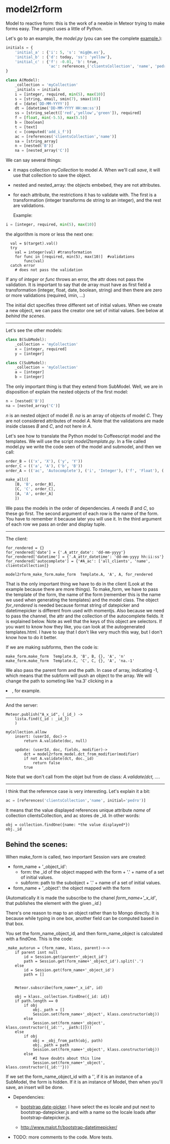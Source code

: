 model2rform
===========

Model to reactive form: this is the work of a newbie in Meteor trying to make forms easy. The project uses a little of Python.

Let's go to an example, the *model.py* (you can see the complete [example.](https://github.com/miguelalarcos/demo-model2rform)):

```python
initials = {
    'initial_a' : {'i': 5, 's': 'mig@m.es'},
    'initial_b' : {'d': today, 'ss': 'yellow'},
    'initial_c' : {'f': -0.01, 'b': true, 
                   'ac': references_('clientsCollection', 'name', 'pedro')}
}

class A(Model):
    _collection = 'myCollection'
    _initials = initials
    i = [integer, required, min(5), max(10)]
    s = [string, email, smin(7), smax(10)]
    d = [date('DD-MM-YYYY')]
    dt = [datetime('DD-MM-YYYY HH:mm:ss')]
    ss = [string_select(['red','yellow','green']), required]
    f = [float, min(-5.5), max(5.5)]
    b = [boolean]
    t = [text]
    c = [computed('add_i_f')]
    ac = [references('clientsCollection','name')]
    sa = [string_array]
    n = [nested('B')]
    na = [nested_array('C')]
```

We can say several things:

* it maps collection *myCollection* to model *A*. When we'll call *save*, it will use that collection to save the object.
* nested and nested_array: the objects embebed, they are not attributes.
* for each attribute, the restrictions it has to validate with. The first is a transformation (integer transforms de string to an integer), and the rest are validations.
  
  Example:
  
```python  
i = [integer, required, min(5), max(10)]
```

  the algorithm is more or less the next one:

```coffee-script
  val = $(target).val()
  try
    val = integer(val) #transformation
    for func in [required, min(5), max(10)]  #validations
        func(val)
  catch error
    # does not pass the validation
```

If any of *integer* or *func* throws an error, the attr does not pass the validation.
It is important to say that de array must have as first field a transformation (integer, float, date, boolean, string) and then there are zero or more validations (required, imin, ...)

The initial dict specifies three different set of initial values. When we create a new object, we can pass the creator one set of initial values. See below at *behind the scenes*.

---

Let's see the other models:

```python
class B(SubModel):
    _collection = 'myCollection'
    x = [integer, required]
    y = [integer]

class C(SubModel):
    _collection = 'myCollection'
    a = [integer]
    b = [integer]

```

The only important thing is that they extend from SubModel. Well, we are in disposition of explain the nested objects of the first model:

```python
n = [nested('B')]
na = [nested_array('C')]
```

*n* is an nested object of model *B*. *na* is an array of objects of model *C*. They are not considered attributes of model *A*. Note that the validations are made inside classes *B* and *C*, and not here in *A*.

Let's see how to translate the Python model to Coffeescript model and the templates. We will use the script *model2template.py*. In a file called model.py we write the code seen of the model and submodel, and then we call:

```python
order_B = (('x', 'X'), ('y', 'Y'))
order_C = (('a', 'A'), ('b', 'B'))
order_A = (('ac', 'Autocomplete'), ('i', 'Integer'), ('f', 'Float'), ('c', 'Computed'), ('b', 'Boolean'), ('s', 'String'), ('d', 'Date'), ('dt', 'Datetime'), ('ss', 'String-select'), ('t', 'Text'), ('sa','StringArray'))

make_all([
    [B, 'B', order_B],
    [C, 'C', order_C],
    [A, 'A', order_A]
    ])
```

We pass the models in the order of dependencies. *A* needs *B* and *C*, so these go first. The second argument of each row is the name of the form. You have to remember it because later you will use it. In the third argument of each row we pass an order and display tuple.

---

The client:

```coffee-script
for_rendered = {}
for_rendered['date'] = {'.A_attr_date': 'dd-mm-yyyy'}
for_rendered['datetime'] = {'.A_attr_datetime': 'dd-mm-yyyy hh:ii:ss'}
for_rendered['autocomplete'] = {'#A_ac': ['all_clients', 'name', clientsCollection]}

model2rform_make_form.make_form  Template.A, 'A', A, for_rendered
```

That is the only important thing we have to do in the client (Look at the example because there are more things). To make_form, we have to pass the template of the form, the name of the form (remember this is the name we used when generating the templates) and the model class. The object *for_rendered* is needed because format string of datepicker and datetimepicker is different from used with momentjs. Also because we need to pass the channel, the attr and the collection of the autocomplete fields. It is explained below. Note as well that the keys of this object are selectors. If you want to know how they like, you can look at the autogenerated templates.html. I have to say that I don't like very much this way, but I don't know how to do it better.

If we are making subforms, then the code is:

```coffee-script
make_form.make_form  Template.B, 'B', B, {}, 'A', 'n'
make_form.make_form  Template.C, 'C', C, {}, 'A', 'na.-1'
```

We also pass the parent form and the path. In case of array, indicating -1, which means that the subform will push an object to the array. We will change the path to someting like 'na.3' clicking in a <li>, for example.

---

And the server:

```coffee-script
Meteor.publish("A_x_id", (_id_) ->
    lista.find({_id : _id_})
    )

myCollection.allow
    insert: (userId, doc)->
        return A.validate(doc, null)
        
    update: (userId, doc, fields, modifier)->  
        dct = model2rform_model.dct_from_modifier(modifier)                           
        if not A.validate(dct, doc._id)
            return false
        true
```

Note that we don't call from the objet but from de class: *A.validate(dct, ...*.

---
I think that the reference case is very interesting. Let's explain it a bit:

```python
ac = [references('clientsCollection','name', initial='pedro')]
```

It means that the value displayed references unique attribute *name* of collection clientsCollection, and ac stores de _id. In other words:

```coffee-script
obj = collection.findOne({name: *the value displayed*})
obj._id
```

Behind the scenes:
------------------

When make_form is called, two important Session vars are created:

* form_name + '\_object_id': 
    * form: the _id of the object mapped with the form + '.' + name of a set of initial values.
    * subform: path to the subobject + '.' + name of a set of initial values.
* form_name + '\_object': the object mapped with the form

(Automatically it is made the subscribe to the chanel *form_name+'_x_id'*, that publishes the element with the given *_id*.)

There's one reason to map to an object rather than to Mongo directly. It is because while typing in one box, another field can be computed based in that box.

You set the form\_name\_object\_id, and then form\_name\_object is calculated with a findOne. This is the code:

```coffee-script
_make_autorun = (form_name, klass, parent)->->
    if parent isnt null
        id = Session.get(parent+'_object_id')
        path = Session.get(form_name+'_object_id').split('.')
    else
        id = Session.get(form_name+'_object_id')
        path = []
  
        
    Meteor.subscribe(form_name+"_x_id", id)
    
    obj = klass._collection.findOne({_id: id})
    if path.length == 0        
        if obj
            obj._path = []
            Session.set(form_name+'_object', klass.constructor(obj))  
        else
            Session.set(form_name+'_object', klass.constructor({_id:'', _path:[]}))
    else
        if obj            
            obj = _obj_from_path(obj, path)
            obj._path = path
            Session.set(form_name+'_object', klass.constructor(obj))
        else            
            #I have doubts about this line
            Session.set(form_name+'_object', klass.constructor({_id:''}))         
```

If we set the form\_name\_object\_id with a '', if it is an instance of a SubModel, the form is hidden. If it is an instance of Model, then when you'll save, an insert will be done.

* Dependencies: 
    * [bootstrap date-picker](https://github.com/eternicode/bootstrap-datepicker). I have select the es locale and put next to bootstrap-datepicker.js and with a name so the locale loads after bootstrap-datepicker.js.
    
    * http://www.malot.fr/bootstrap-datetimepicker/

* TODO: more comments to the code. More tests.
